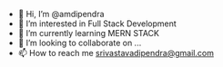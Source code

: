 - 👋 Hi, I’m @amdipendra
- 👀 I’m interested in Full Stack Development
- 🌱 I’m currently learning MERN STACK
- 💞️ I’m looking to collaborate on ...
- 📫 How to reach me srivastavadipendra@gmail.com

<!---
amdipendra/amdipendra is a ✨ special ✨ repository because its `README.md` (this file) appears on your GitHub profile.
You can click the Preview link to take a look at your changes.
--->
